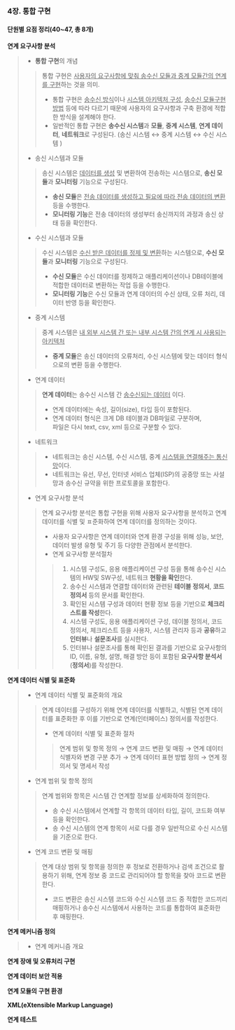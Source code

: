 

### 4장. 통합 구현

#### 단원별 요점 정리(40~47, 총 8개) 

**연계 요구사항 분석**

> - **통합 구현**의 개념 
>
> > 통합 구현은 <u>사용자의 요구사항에 맞춰 송수신 모듈과 중계 모듈간의 연계를 구현</u>하는 것을 의미.
> >
> > * 통합 구현은 <u>송수신 방식</u>이나 <u>시스템 아키텍처 구성</u>, <u>송수신 모듈구현 방법</u> 등에 따라 다르기 때문에 사용자의 요구사항과 구축 환경에 적합한 방식을 설계해야 한다. 
> > * 일반적인 통합 구현은 **송수신 시스템**과 **모듈**, **중계 시스템**, **연계 데이터**, **네트워크**로 구성된다. (송신 시스템 ↔ 중계 시스템 ↔ 수신 시스템 )
>
> - 송신 시스템과 모듈 
>
> > 송신 시스템은 <u>데이터를 생성</u> 및 변환하여 전송하는 시스템으로, **송신 모듈**과 **모니터링** 기능으로 구성된다. 
> >
> > * **송신 모듈**은 <u>전송 데이터를 생성하고 필요에 따라 전송 데이터의 변환</u> 등을 수행한다. 
> > * **모니터링 기능**은 전송 데이터의 생성부터 송신까지의 과정과 송신 상태 등을 확인한다. 
>
> - 수신 시스템과 모듈 
>
> > 수신 시스템은 <u>수신 받은 데이터를 정제 및 변환</u>하는 시스템으로, **수신 모듈**과 **모니터링** 기능으로 구성된다. 
> >
> > * **수신 모듈**은 수신 데이터를 정제하고 애플리케이션이나 DB테이블에 적합한 데이터로 변환하는 작업 등을 수행한다. 
> > * **모니터링 기능**은 수신 모듈과 연계 데이터의 수신 상태, 오류 처리, 데이터 반영 등을 확인한다. 
>
> - 중계 시스템 
>
> > 중계 시스템은 <u>내 외부 시스템 간 또는 내부 시스템 간의 연계 시 사용되는 아키텍처</u>
> >
> > * **중계 모듈**은 송신 데이터의 오류처리, 수신 시스템에 맞는 데이터 형식으로의 변환 등을 수행한다. 
>
> - 연계 데이터 
>
> > **연계 데이터**는 송수신 시스템 간 <u>송수신되는 데이터</u> 이다. 
> >
> > - 연계 데이터에는 속성, 길이(size), 타입 등이 포함된다. 
> > - 연계 데이터 형식은 크게 DB 테이블과 DB파일로 구분하며,<br>파일은 다시 text, csv, xml 등으로 구분할 수 있다. 
>
> - 네트워크 
>
> > - 네트워크는 송신 시스템, 수신 시스템, 중계 <u>시스템을 연결해주는 통신망</u>이다. 
> > - 네트워크는 유선, 무선, 인터넷 서비스 업체(ISP)의 공중망 또는 사설망과 송수신 규약을 위한 프로토콜을 포함한다. 
>
> 
>
> - 연계 요구사항 분석
>
> > 연계 요구사항 분석은 통합 구현을 위해 사용자 요구사항을 분석하고 연계 데이터를 식별 및 ㅍ준화하여 연계 데이터를 정의하는 것이다. 
> >
> > * 사용자 요구사항은 연계 데이터와 연계 환경 구성을 위해 성능, 보안, 데이터 발생 유형 및 주기 등 다양한 관점에서 분석한다. 
> > * 연계 요구사항 분석절차 
> >
> > > 1. 시스템 구성도, 응용 애플리케이션 구성 등을 통해 송수신 시스템의 HW및 SW구성, 네트워크 **현황을 확인**한다. 
> > > 2. 송수신 시스템과 연결할 데이터와 관련된 **테이블 정의서**, **코드 정의서** 등의 문서를 확인한다. 
> > > 3. 확인된 시스템 구성과 데이터 현황 정보 등을 기반으로 **체크리스트를 작성**한다. 
> > > 4. 시스템 구성도, 응용 애플리케이션 구성, 데이블 정의서, 코드 정의서, 체크리스트 등을 사용자, 시스템 관리자 등과 **공유**하고 **인터뷰**나 **설문조사**를 실시한다. 
> > > 5. 인터뷰나 설문조사를 통해 확인된 결과를 기반으로 요구사항의 ID, 이름, 유형, 설명, 해결 방안 등이 포함된 **요구사항 분석서**(**정의서**)를 작성한다. 

**연계 데이터 식별 및 표준화**

> - 연계 데이터 식별 및 표준화의 개요 
>
> > 연계 데이터를 구성하기 위해 연계 데이터를 식별하고, 식별된 연계 데이터를 표준화한 후 이를 기반으로 연계(인터페이스) 정의서를 작성한다. 
> >
> > * 연계 데이터 식별 및 표준화 절차 
> >
> > > 연계 범위 및 항목 정의 → 연계 코드 변환 및 매핑 → 연계 데이터 식별자와 변경 구분 추가 → 연계 데이터 표현 방법 정의 → 연계 정의서 및 명세서 작성 
>
> - 연계 범위 및 항목 정의
>
> > 연계 범위와 항목은 시스템 간 연계할 정보를 상세화하여 정의한다. 
> >
> > * 송 수신 시스템에서 연계할 각 항목의 데이터 타입, 길이, 코드화 여부 등을 확인한다. 
> > * 송 수신 시스템의 연계 항목이 서로 다를 경우 일반적으로 수신 시스템을 기준으로 한다. 
>
> - 연계 코드 변환 및 매핑 
>
> > 연계 대상 범위 및 항목을 정의한 후 정보로 전환하거나 검색 조건으로 활용하기 위해, 연계 정보 중 코드로 관리되어야 할 항목을 찾아 코드로 변환한다. 
> >
> > * 코드 변환은 송신 시스템 코드와 수신 시스템 코드 중 적합한 코드끼리 매핑하거나 송수신 시스템에서 사용하는 코드를 통합하여 표준화한 후 매핑한다. 

**연계 메커니즘 정의**

> - 연계 메커니즘 개요 

**연계 장애 및 오류처리 구현**

**연계 데이터 보안 적용**

**연계 모듈의 구현 환경**

**XML(eXtensible Markup Language)**

**연계 테스트**